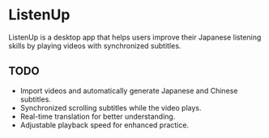 # ListenUp
ListenUp is a desktop app that helps users improve their Japanese listening skills by playing videos with synchronized subtitles. 



## TODO 
- Import videos and automatically generate Japanese and Chinese subtitles.
- Synchronized scrolling subtitles while the video plays.
- Real-time translation for better understanding.
- Adjustable playback speed for enhanced practice.